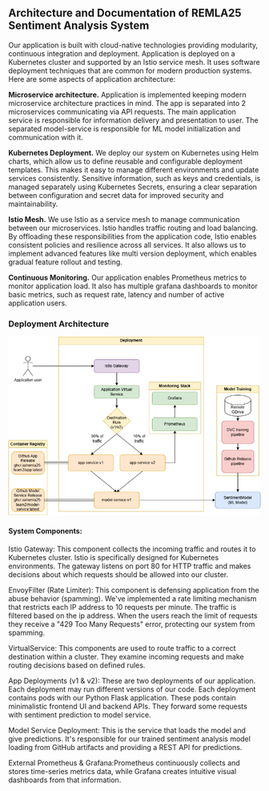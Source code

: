 ## Architecture and Documentation of REMLA25 Sentiment Analysis System

Our application is built with cloud-native technologies providing modularity, continuous integration and deployment. Application is deployed on a Kubernetes cluster and supported by an Istio service mesh. It uses software deployment techniques that are common for modern production systems. Here are some aspects of application architecture:

__Microservice architecture.__  Application is implemented keeping modern microservice architecture practices in mind. The app is separated into 2 microservices communicating via API requests. The main application service is responsible for information delivery and presentation to user. The separated model-service is responsible for ML model initialization and communication with it. 

__Kubernetes Deployment.__  We deploy our system on Kubernetes using Helm charts, which allow us to define reusable and configurable deployment templates. This makes it easy to manage different environments and update services consistently. Sensitive information, such as keys and credentials, is managed separately using Kubernetes Secrets, ensuring a clear separation between configuration and secret data for improved security and maintainability.

__Istio Mesh.__ We use Istio as a service mesh to manage communication between our microservices. Istio handles traffic routing and load balancing. By offloading these responsibilities from the application code, Istio enables consistent policies and resilience across all services. It also allows us to implement advanced features like multi version deployment, which enables gradual feature rollout and testing. 

__Continuous Monitoring.__ Our application enables Prometheus metrics to monitor application load. It also has multiple grafana dashboards to monitor basic metrics, such as request rate, latency and number of active application users.


### Deployment Architecture
![architecture](/docs/images/REMLA_deployment.drawio.png)

#### System Components:

Istio Gateway: This component collects the incoming traffic and routes it to Kubernetes cluster. Istio is specifically designed for Kubernetes environments. The gateway listens on port 80 for HTTP traffic and makes decisions about which requests should be allowed into our cluster.

EnvoyFilter (Rate Limiter): This component is defensing application from the abuse behavior (spamming). We've implemented a rate limiting mechanism that restricts each IP address to 10 requests per minute. The traffic is filtered based on the ip address. When the users reach the limit of requests they receive a "429 Too Many Requests" error, protecting our system from spamming.

VirtualService: This components are used to route traffic to a correct destination within a cluster. They examine incoming requests and make routing decisions based on defined rules. 

App Deployments (v1 & v2): These are two deployments of our application. Each deployment may run different versions of our code. Each deployment contains pods with our Python Flask application. These pods contain minimalistic frontend UI and backend APIs. They forward some requests with sentiment prediction to model service.

Model Service Deployment: This is the service that loads the model and give predictions. It's responsible for our trained sentiment analysis model loading from GitHub artifacts and providing a REST API for predictions.

External Prometheus & Grafana:Prometheus continuously collects and stores time-series metrics data, while Grafana creates intuitive visual dashboards from that information.